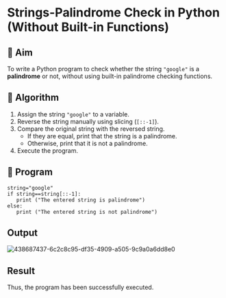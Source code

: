 # Strings-Palindrome Check in Python (Without Built-in Functions)

## 🎯 Aim
To write a Python program to check whether the string `"google"` is a **palindrome** or not, without using built-in palindrome checking functions.

## 🧠 Algorithm
1. Assign the string `"google"` to a variable.
2. Reverse the string manually using slicing (`[::-1]`).
3. Compare the original string with the reversed string.
   - If they are equal, print that the string is a palindrome.
   - Otherwise, print that it is not a palindrome.
4. Execute the program.

## 🧾 Program
```
string="google" 
if string==string[::-1]: 
   print ("The entered string is palindrome")
else: 
   print ("The entered string is not palindrome")
```

## Output
![438687437-6c2c8c95-df35-4909-a505-9c9a0a6dd8e0](https://github.com/user-attachments/assets/5ef2cfa8-5a52-4d18-b739-afe1a93cddbb)

## Result
Thus, the program has been successfully executed.
